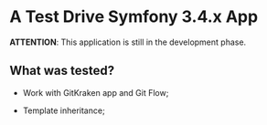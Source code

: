 A Test Drive Symfony 3.4.x App
==============================

**ATTENTION**: This application is still in the development phase.

What was tested?
--------------

  * Work with GitKraken app and Git Flow;

  * Template inheritance;
